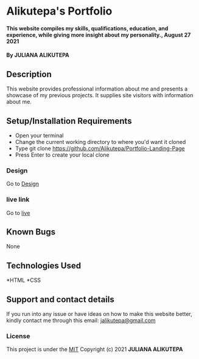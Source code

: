 # Alikutepa's Portfolio
#### This website compiles my skills, qualifications, education, and experience, while giving more insight about my personality., August 27 2021
#### By **JULIANA ALIKUTEPA**
## Description
This website provides professional information about me and presents a showcase of my previous projects. It supplies site visitors with information about me.
## Setup/Installation Requirements
* Open your terminal
* Change the current working directory to where you'd want it cloned
* Type git clone https://github.com/Alikutepa/Portfolio-Landing-Page
* Press Enter to create your local clone
### Design
Go to [Design](https://www.figma.com/file/94ONMSgNimmTnEB2nkHPq6/Portfolio)
### live link
Go to [live](https://alikutepa.github.io/Portfolio-Landing-Page/)
## Known Bugs
None 
## Technologies Used
*HTML *CSS
## Support and contact details
If you run into any issue or have ideas on how to make this website better, kindly contact me through this email: jalikutepa@gmail.com
### License
This project is under the [MIT](Licence)
Copyright (c) 2021 **JULIANA ALIKUTEPA**